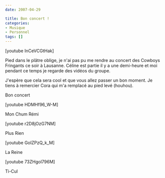 ```yaml
---
date: 2007-04-29

title: Bon concert !
categories:
- Musique
- Personnel
tags: []
---
```

[youtube InCeVCGtHak]

Pied dans le plâtre oblige, je n'ai pas pu me rendre au concert des Cowboys Fringants ce soir à Lausanne. Céline est partie il y a une demi-heure et moi pendant ce temps je regarde des vidéos du groupe.

J'espère que cela sera cool et que vous allez passer un bon moment. Je tiens à remercier Cora qui m'a remplacé au pied levé (houhou).

Bon concert

<!--more-->

[youtube HDMHf96_W-M]

Mon Chum Rémi

[youtube r2D8jOzG7NM]

Plus Rien

[youtube GoIZPzQ_k_M]

La Reine

[youtube 73ZHgol796M]

Ti-Cul

